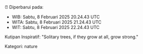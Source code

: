 ⏰ Diperbarui pada:
- WIB: Sabtu, 8 Februari 2025 20.24.43 UTC
- WITA: Sabtu, 8 Februari 2025 21.24.43 UTC
- WIT: Sabtu, 8 Februari 2025 22.24.43 UTC

Kutipan Inspiratif:
"Solitary trees, if they grow at all, grow strong."


Kategori: nature

